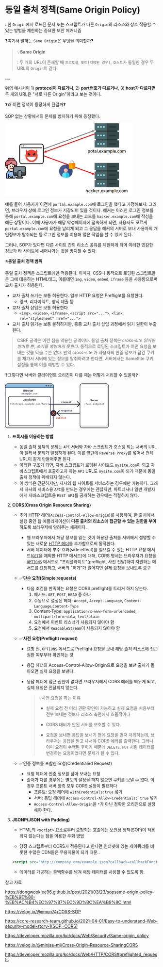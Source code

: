 # 동일 출처 정책(Same Origin Policy)

: 한 `Origin`에서 로드된 문서 또는 스크립트가 다른 `Origin`의 리소스와 상호 작용할 수 있는 방법을 제한하는 중요한 보안 메커니즘

❓여기서 말하는 `Same Origin`은 무엇을 의미할까❓

> 💡**Same Origin**
>
> : 두 개의 URL이 존재할 때 `프로토콜`, `포트(지정된 경우)`, `호스트`가 동일한 경우 두 URL의 `Origin`이 같다.

<img src="https://user-images.githubusercontent.com/14002238/112231662-78789800-8c7a-11eb-8897-048e15a11d65.png" alt="origin" style="zoom: 33%;" />

위의 예시처럼 1) **protocol이 다르거나**, 2) **port번호가 다르거나**, 3) **host가 다르다면** 두 개의 URL은 "서로 다른 Origin"이라고 보는 것이다.



❓왜 이런 정책이 등장하게 된걸까❓

SOP 없는 상황에서의 문제를 방지하기 위해 등장했다.

<img src="assets/6_SOP.png" alt="/assets/2021-04-01/6_SOP.png" style="zoom:67%;" />

예를 들어 사용자가 이전에 `portal.example.com`에 로그인을 했다고 가정해보자. 그러면, 브라우저 상에 로그인 정보가 저장되어 있을 것이다. 해커는 이러한 로그인 정보를 통해 `portal.example.com`에 요청을 보내는 코드를 `hacker.example.com`에 작성을 해둔 상황이다. 이때 사용자가 해당 악성페이지에 접속하게 되면, 사용자도 모르게 `portal.example.com`에 요청을 날리게 되고 그 응답을 해커의 서버로 보내 사용자의 개인정보가 탈취되는 등 로그인 정보를 이용해 많은 작업을 할 수 있게 된다.

그러나, SOP가 있다면 다른 사이트 간의 리소스 공유를 제한하게 되어 이러한 민감한 정보가 타 사이트에 새어나가는 것을 방지할 수 있다.



**⭐동일 출처 정책 범위**

동일 출처 정책은 스크립트에만 적용된다. 이미지, CSS나 동적으로 로딩된 스크립트들은 그에 대응하는 HTML태그, 이를테면 `img`, `video`, `embed`, `iframe` 등을 사용함으로써 교차 출처가 허용된다.

- 교차 출처 쓰기는 보통 허용한다. 일부 HTTP 요청은 Preflight를 요청한다.
  - 링크, 리다이렉트, 양식 제출 등
- 교차 출처 삽입은 보통 허용한다
  - `<img>`, `<video>`, `<iframe>`, `<script src="...">`, `<link rel="stylesheet" href="...">` 
- 교차 출처 읽기는 보통 불허하지만, 종종 교차 출처 삽입 과정에서 읽기 권한이 누출된다.

> CSRF 공격은 이런 점을 악용한 공격이다. 동일 출처 정책은 *cross-site 읽기만 방어할 뿐, 쓰기를 예방하지 못한다*. 동적으로 로딩된 스크립트가 어떤 요청을 보내는 것을 막을 수는 없다. 만약 cross-site 가 사용자의 인증 정보가 담긴 쿠키를 채가서 서버에 있는 정보를 탈취하려고 한다면, 서버에서는 SameSite 쿠키 설정을 통해 이를 예방할 수 있다.



❓그렇다면 서버와 클라이언트 오리진이 다를 때는 어떻게 처리할 수 있을까❓

![download](assets/112746418-a39c1800-8fe9-11eb-8c98-afc0d95db147.png)

1. **프록시를 이용하는 방법**

   - 동일 출처 정책의 문제는 `API` 서버와 자바 스크립트가 호스팅 되는 서버의 URL이 달라서 문제가 발생하게 된다. 이를 앞단에 `Reverse Proxy`를 넣어서 전체 URL이 같게 만들어주면 된다.
   - 이러한 구조가 되면, 자바 스크립트가 로딩된 사이트도 `mysite.com`이 되고 자바스크립트에서 호출하고자 하는 `API` URL도 `mysite.com`이 되기 때문에 동일 출처 정책에 위배되지 않는다.
   - 이 방식은 간단하지만, 자사의 웹 사이트를 서비스하는 경우에만 가능하다. 그래서 자사의 서비스용 `API`를 만드는 경우에는 괜찮지만, 파트너사나 일반 개발자에게 자바스크립트용 `REST API`를 공개하는 경우에는 적절하지 않다.

2. **CORS(Cross Origin Resource Sharing)**

   - 추가 HTTP 헤더(`Access-Control-Allow-Origin`)를 사용하여, 한 출처에서 실행 중인 웹 애플리케이션이 **다른 출처의 리소스에 접근할 수 있는 권한을 부여**하도록 브라우저에 알려주는 체제이다.

     - 웹 브라우저에서 해당 정보를 읽는 것이 허용된 출처를 서버에서 설명할 수 있는 새로운 [HTTP 헤더](https://developer.mozilla.org/ko/docs/Web/HTTP/Headers)를 추가함으로써 동작한다.
     - 서버 데이터에 부수 효과(side effect)를 일으킬 수 있는 HTTP 요청 메서드([`GET`](https://developer.mozilla.org/ko/docs/Web/HTTP/Methods/GET)을 제외한 HTTP 메서드)에 대해, CORS 명세는 브라우저가 요청을 [`OPTIONS`](https://developer.mozilla.org/ko/docs/Web/HTTP/Methods/OPTIONS) 메서드로 "프리플라이트"(preflight, 사전 전달)하여 지원하는 메서드를 요청하고, 서버의 "허가"가 떨어지면 실제 요청을 보내도록 요구

   - ✅**단순 요청(Simple requests)**

     - 다음 조건을 만족하는 요청은 CORS preflight를 트리거 하지 않는다. 
       1. 메서드: `GET`, `POST`, `HEAD` 중 하나
       2. 수동으로 설정된 헤더: `Accept`, `Accept-Language`, `Content-Language`,`Content-Type`
       3. Content-Type:  `application/x-www-form-urlencoded`, `multipart/form-data`, `text/plain`
       4. 요청에서 이벤트 리스너가 사용되지 않아야 함
       5. 요청에서 `ReadableStream`이 사용되지 않아야  함

   - ✅**사전 요청(Preflight request)**

     - 요청 전, `OPTIONS` 메서드로 Preflight 요청을 보내 해당 출처 리소스에 접근 권한 여부부터 확인하는 것

     - 응답 헤더의 Access-Control-Allow-Origin으로 요청을 보낸 출처가 돌아오면 실제 요청을 보낸다.

     - 응답 헤더에 접근 권한이 없다면 브라우저에서 CORS 에러를 띄우게 되고, 실제 요청은 전달되지 않는다.

       > 💡사전 요청을 하는 이유
       >
       > - 실제 요청 전 미리 권환 확인이 가능하고 실제 요청을 처음부터 전부 보내는 것보다 리소스 측면에서 효율적이다
       >
       > - CORS 대비가 안된 서버를 보호할 수 있다.
       >
       > - 요청을 보내면 응답을 보내기 전에 요청을 먼저 처리하는데, 브라우저는 응답을 받고 나서야 CORS 에러를 출력한다. 그러나 이미 요청이 수행된 후이기 때문에 `DELETE`, `PUT` 처럼 데이터를 변경하는 요청이었다면 문제가 될 수 있다.

   - ✅인증 정보를 포함한 요청(Credentialed Request)

     - 요청 헤더에 인증 정보를 담아 보내는 요청
     - 출처가 다를 경우에는 별도의 설정을 하지 않으면 쿠키를 보낼 수 없다. 이 경우 프론트 서버 양측 모두 CORS 설정이 필요하다
       - 프론트: 요청 헤더에 `withCredentials:true` 넣기
       - 서버: 응답 헤더에 `Access-Control-Allow-Credentials: true` 넣기
       - `Access-Control-Allow-Origin`을 `*`가 아닌 정확한 오리진으로 설정해야 한다.

3. **JSONP(JSON with Padding)**

   -  HTML의 `<script>` 요소로부터 요청되는 호출에는 보안상 정책(SOP)이 적용되지 않는다는 점을 이용한 우회 방법

     - 당장 스크립트부터 CORS가 적용된다고 한다면 인터넷에 있는 제이쿼리를 비롯한 수많은 CDN들은 무용지물이 되기 때문..

     ```html
     <script src="http://company.com/example.json?callback=callbackFunction"></script>
     ```

     - 데이터를 가공하는 콜백함수를 넘겨 해당 데이터를 사용할 수 있도록 함.















참고 자료

https://dongwooklee96.github.io/post/2021/03/23/sopsame-origin-policy-%EB%9E%80-%EB%AC%B4%EC%97%87%EC%9D%BC%EA%B9%8C.html

https://velog.io/@xmun74/CORS-SOP

https://core-research-team.github.io/2021-04-01/Easy-to-understand-Web-security-model-story-1(SOP,-CORS)

https://developer.mozilla.org/ko/docs/Web/Security/Same-origin_policy

https://velog.io/@minjae-mj/Cross-Origin-Resource-SharingCORS

https://developer.mozilla.org/ko/docs/Web/HTTP/CORS#preflighted_requests